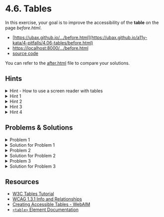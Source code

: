 # 4.6. Tables

In this exercise, your goal is to improve the accessibility of the **table** on the page _before.html_.

- [https://ubax.github.io/.../before.html](https://ubax.github.io/a11y-kata/4-pitfalls/4.06-tables/before.html)
- [https://localhost:8000/.../before.html](http://localhost:8000/4-pitfalls/4.06-tables/before.html)
- [source code](./before.html)

You can refer to the [after.html](after.html) file to compare your solutions.

## Hints

<details>
<summary>Hint - How to use a screen reader with tables</summary>

- To locate tables:
  - macOS: <kbd>VO + Command + T</kbd>
  - Windows: <kbd>Control + Alt + T</kbd>
  - Alternatively on macOS use <kbd>VO + U</kbd> to open the rotor, then navigate with the arrow keys to find tables.
- To read tables:
  - Use <kbd>VO + Arrows</kbd> (macOS) or <kbd>Control + Alt + Arrows</kbd> (Windows) to move through cells.
  - Use <kbd>VO + C</kbd> or <kbd>Control + Alt + C</kbd> to read the current column header.
  - Use <kbd>VO + R</kbd> or <kbd>Control + Alt + R</kbd> to read the current row header.

</details>

<details>
<summary>Hint 1</summary>

Using a screen reader, find the exchange rate for the British Pound (GBP) on October 2, 2024.

</details>

<details>
<summary>Hint 2</summary>

Did the screen reader announce the date?

</details>

<details>
<summary>Hint 3</summary>

Did the screen reader announce the currency name or abbreviation?

</details>

<details>
<summary>Hint 4</summary>

When entering the table, did the screen reader announce the table's name?

</details>

## Problems & Solutions

<details>
<summary>Problem 1</summary>

The table lacks column headers, making it difficult for screen reader users to understand which data belongs to which column.

</details>
<details>
<summary>Solution for Problem 1</summary>

Use `<th>` tags with `scope="col"` to define column headers.

```diff
<tr>
-  <td rowspan="2">Currency</td>
+  <th scope="col" rowspan="2">Currency</th>
-  <td colspan="5">October 2024</td>
+  <th scope="colgroup" colspan="5">October 2024</th>
-  <td colspan="2">September 2024</td>
+  <th scope="colgroup" colspan="2">September 2024</th>
</tr>
<tr>
-  <td>7th</td>
+  <th scope="col">7th</th>
  ...
-  <td>27th</td>
+  <th scope="col">27th</th>
</tr>
```

</details>

<details>
<summary>Problem 2</summary>

The table lacks row headers, making it hard for screen reader users to understand which data belongs to which row.

</details>
<details>
<summary>Solution for Problem 2</summary>

Use `<th>` tags with `scope="row"` to define row headers.

```diff
<tr>
-  <td>USD</td>
+  <th scope="row">USD</th>
  <td>1.0982</td>
  ...
  <td>1.1158</td>
</tr>
...
```

</details>

<details>
<summary>Problem 3</summary>

The table lacks a caption, which helps screen reader users identify and understand the table's purpose.

</details>
<details>
<summary>Solution for Problem 3</summary>

Add a caption by using one of the following:

- `aria-labelledby` to reference a caption element.
  ```diff
  - <h2>Currency Exchange Rates for Euro</h2>
  + <h2 id="currency-exchange-rate">Currency Exchange Rates for Euro</h2>
  - <table>
  + <table aria-labelledby="currency-exchange-rate">
    ...
  </table>
  ```
- `<caption>` element to label the table.
  ```diff
  - <h2>Currency Exchange Rates for Euro</h2>
  <table>
  +  <caption>
  +    <h2>Currency Exchange Rates for Euro</h2>
  +  </caption>
    ...
  </table>
  ```

</details>

## Resources

- [W3C Tables Tutorial](https://www.w3.org/WAI/tutorials/tables/)
- [WCAG 1.3.1 Info and Relationships](https://www.w3.org/WAI/WCAG21/Understanding/info-and-relationships)
- [Creating Accessible Tables - WebAIM](https://webaim.org/techniques/tables/data)
- [`<table>` Element Documentation](https://developer.mozilla.org/en-US/docs/Web/HTML/Element/table)
